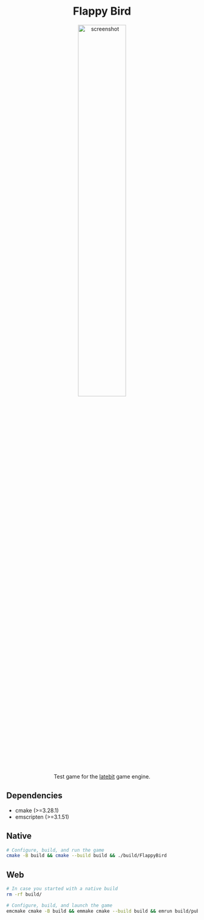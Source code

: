 <h1 align="center">Flappy Bird</h1>

<p align="center">
  <img width="50%" src="https://github.com/user-attachments/assets/671d18e7-8174-429f-8a40-910af10ada0c" alt="screenshot">
</p>

<p align="center">
  Test game for the <a href="https://github.com/shikaan/latebit">latebit</a> game engine.
</p>

## Dependencies

* cmake (>=3.28.1)
* emscripten (>=3.1.51)

## Native

```sh
# Configure, build, and run the game
cmake -B build && cmake --build build && ./build/FlappyBird
```

## Web

```sh
# In case you started with a native build
rm -rf build/

# Configure, build, and launch the game
emcmake cmake -B build && emmake cmake --build build && emrun build/public
```